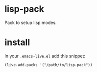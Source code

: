 lisp-pack
=========

Pack to setup lisp modes.

# install

In your `.emacs-live.el` add this snippet:
```elisp
(live-add-packs '("/path/to/lisp-pack"))
```
